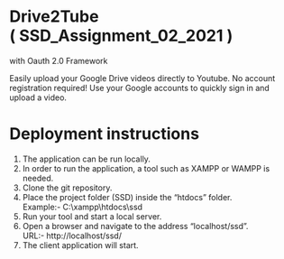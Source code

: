 # Drive2Tube <br/> ( SSD_Assignment_02_2021 )
with Oauth 2.0 Framework

Easily upload your Google Drive videos directly to Youtube. No account registration required! Use your Google accounts to quickly sign in and upload a video. 
<br/>
# Deployment instructions <br/>
1. The application can be run locally.<br/>
2. In order to run the application, a tool such as XAMPP or WAMPP is needed. <br/>
3. Clone the git repository.<br/>
4. Place the project folder (SSD) inside the “htdocs” folder.<br/>
   Example:- C:\xampp\htdocs\ssd
6. Run your tool and start a local server. <br/>
7. Open a browser and navigate to the address “localhost/ssd”.<br/>
   URL:- http://localhost/ssd/
9. The client application will start.<br/>
